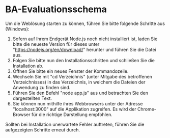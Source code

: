 # BA-Evaluationsschema

Um die Weblösung starten zu können, führen Sie bitte folgende Schritte aus (Windows):

1. Sofern auf Ihrem Endgerät Node.js noch nicht installiert ist, laden Sie bitte die neueste Version für dieses unter "https://nodejs.org/en/download/" herunter und führen Sie die Datei aus.
2. Folgen Sie bitte nun den Installationsschritten und schließen Sie die Installation ab.
3. Öffnen Sie bitte ein neues Fenster der Kommandozeile.
4. Wechseln Sie mit "cd Verzeichnis" (unter Mitgabe des betroffenen Verzeichnisses) in das Verzeichnis, in welchem die Dateien der Anwendung zu finden sind.
5. Führen Sie den Befehl "node app.js" aus und betrachten Sie den dargestellten Text.
6. Sie können nun mithilfe ihres Webbrowsers unter der Adresse "localhost:3000" auf die Applikation zugreifen. Es wird der Chrome-Browser für die richtige Darstellung empfohlen.

Sollten bei Installation unerwartete Fehler auftreten, führen Sie die aufgezeigten Schritte erneut durch.